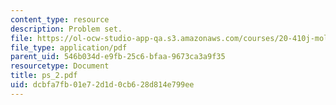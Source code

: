 ```yaml
---
content_type: resource
description: Problem set.
file: https://ol-ocw-studio-app-qa.s3.amazonaws.com/courses/20-410j-molecular-cellular-and-tissue-biomechanics-be-410j-spring-2003/dcbfa7fb01e72d1d0cb628d814e799ee_ps_2.pdf
file_type: application/pdf
parent_uid: 546b034d-e9fb-25c6-bfaa-9673ca3a9f35
resourcetype: Document
title: ps_2.pdf
uid: dcbfa7fb-01e7-2d1d-0cb6-28d814e799ee
---
```

